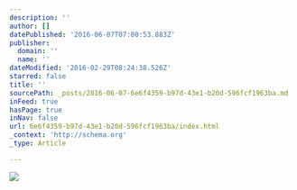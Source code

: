 ```yaml
---
description: ''
author: []
datePublished: '2016-06-07T07:00:53.883Z'
publisher:
  domain: ''
  name: ''
dateModified: '2016-02-29T08:24:38.526Z'
starred: false
title: ''
sourcePath: _posts/2016-06-07-6e6f4359-b97d-43e1-b20d-596fcf1963ba.md
inFeed: true
hasPage: true
inNav: false
url: 6e6f4359-b97d-43e1-b20d-596fcf1963ba/index.html
_context: 'http://schema.org'
_type: Article

---
```

![](file:///Users/johnbobbybeullens/Desktop/DSCF1360%20copy.jpg)